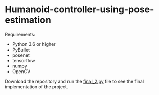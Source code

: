 # Humanoid-controller-using-pose-estimation
Requirements:
* Python 3.6 or higher
* PyBullet
* posenet
* tensorflow
* numpy
* OpenCV

Download the repository and run the [final_2.py](https://github.com/nishantkr18/Humanoid-controller-using-pose-estimation/blob/master/final_2.py) file to see the final implementation of the project.
